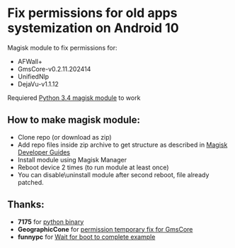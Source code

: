 # Fix permissions for old apps systemization on Android 10

Magisk module to fix permissions for:

* AFWall+
* GmsCore-v0.2.11.202414
* UnifiedNlp
* DejaVu-v1.1.12

Requiered [Python 3.4 magisk module](https://github.com/McPcholkin/python_installer_for_android) to work

## How to make magisk module:
- Clone repo (or download as zip)
- Add repo files inside zip archive to get structure as described in [Magisk Developer Guides](https://topjohnwu.github.io/Magisk/guides.html)  
- Install module using Magisk Manager
- Reboot device 2 times (to run module at least once)
- You can disable\uninstall module after second reboot, file already patched.

## Thanks:
- **7175** for [python binary](https://forum.xda-developers.com/android/software-hacking/scripting-python-static-2-7-8-3-4-2-t2958679) 
- **GeographicCone** for [permission temporary fix for GmsCore](https://github.com/microg/android_packages_apps_GmsCore/issues/1099#issuecomment-664419033)
- **funnypc** for [Wait for boot to complete example](https://forum.xda-developers.com/showpost.php?p=80023043&postcount=6&__cf_chl_jschl_tk__=724d6e8b8379b1a2f40fd052407acac7cabe5592-1596478744-0-AcUXl-ADKDR7hBZYFjpPvyFP3np4nlu1Qu-M7BvpzmloKo3HJZtn8nlsOUKVzWXbAEjI0bLwx_HYkbYx23LeSaWTkkCvQEZq0S6QYyKEsuhXpSjkLYAW8DxWsn1747ote9UNOzQdZJLclrNvZCEDFjRdOrQRGJSm3Kx38XkANVc-cpFejP4ifbvyeGRVbUiH78CR1jyoX0kFbhGUheHho5H-652OKa0GgY5tAiy_5OB3SXYkIvQFGJlecAtSW_JCy3DLdngeujP3CwlSO1uIlffW8MhtO33-76_buF9R4TW4bRO_TC3nCeXqE0gb_4fjX_nQC_0tG3qUmdZH_9SPotFrDZ5Ptxyk4oJYYNq1rrFLaL3TfSLu-my2YlXR-RBBDg)


